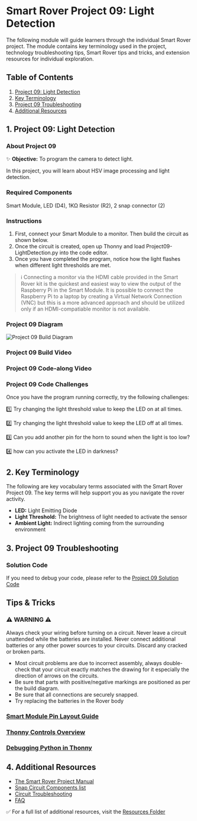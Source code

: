 # Smart Rover Project 09: Light Detection
The following module will guide learners through the individual Smart Rover project. The module contains key terminology used in the project, technology troubleshooting tips, Smart Rover tips and tricks, and extension resources for individual exploration.

## Table of Contents
1. [Project 09: Light Detection](#1-Project-09-Light-Detection)
2. [Key Terminology](#2-Key-Terminology)
3. [Project 09 Troubleshooting](#3-Project-09-Troubleshooting)
4. [Additional Resources](#4-Additional-Resources)

## 1. Project 09: Light Detection
### About Project 09
:sparkles: **Objective:** To program the camera to detect light.

In this project, you will learn about HSV image processing and light detection.

### Required Components
Smart Module, LED (D4), 1KΩ Resistor (R2), 2 snap connector (2)

### Instructions
1. First, connect your Smart Module to a monitor. Then build the circuit as shown below. 
2. Once the circuit is created, open up Thonny and load Project09-LightDetection.py into the code editor. 
3. Once you have completed the program, notice how the light flashes when different light thresholds are met.

> :information_source: Connecting a monitor via the HDMI cable provided in the Smart Rover kit is the quickest and easiest way to view the output of the Raspberry Pi in the Smart Module. It is possible to connect the Raspberry Pi to a laptop by creating a Virtual Network Connection (VNC) but this is a more advanced approach and should be utilized only if an HDMI-compatiable monitor is not available.

### Project 09 Diagram
![Project 09 Build Diagram](https://articulateusercontent.com/rise/courses/sbTZO9vT9ZXhcgNhd7SybORbpIcGSqXq/xp-jn0P82ZQ2ADks.jpg)

### Project 09 Build Video
### Project 09 Code-along Video

### Project 09 Code Challenges
Once you have the program running correctly, try the following challenges:

:one: Try changing the light threshold value to keep the LED on at all times.

:two: Try changing the light threshold value to keep the LED off at all times.

:three: Can you add another pin for the horn to sound when the light is too low?

:four: how can you activate the LED in darkness?

## 2. Key Terminology
The following are key vocabulary terms associated with the Smart Rover Project 09.  The key terms will help support you as you navigate the rover activity. 
- **LED:** Light Emitting Diode
- **Light Threshold:** The brightness of light needed to activate the sensor
- **Ambient Light:** Indirect lighting coming from the surrounding environment

## 3. Project 09 Troubleshooting

### Solution Code
If you need to debug your code, please refer to the [Project 09 Solution Code](../Resources/Solutions/Project09_LightDetection_Solution.py)

## Tips & Tricks
### :warning: **WARNING** :warning: 
Always check your wiring before turning on a circuit. Never leave a circuit unattended while the batteries are installed. Never connect additional batteries or any other power sources to your circuits. Discard any cracked or broken parts.
- Most circuit problems are due to incorrect assembly, always double-check that your circuit exactly matches the drawing for it especially the direction of arrows on the circuits. 
- Be sure that parts with positive/negative markings are positioned as per the build diagram.
- Be sure that all connections are securely snapped.
- Try replacing the batteries in the Rover body

### [Smart Module Pin Layout Guide](../Resources/smart-module-pinout.jpg)
### [Thonny Controls Overview](../Resources/introduction-to-raspberry-pi.pdf)
### [Debugging Python in Thonny](../Resources/introduction-to-raspberry-pi.pdf)

## 4. Additional Resources
- [The Smart Rover Project Manual](../Resources/Smart-Rover-Manual.pdf)
- [Snap Circuit Components list](../Resources/snap-circuit-components.pdf)
- [Circuit Troubleshooting](../Resources/introduction-to-electricity.pdf)
- [FAQ]()

✅ For a full list of additional resources, visit the [Resources Folder](../Resources/README.md)
